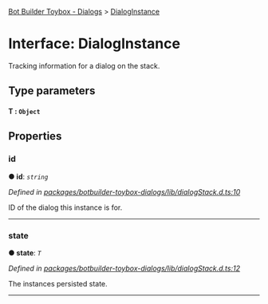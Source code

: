 [Bot Builder Toybox - Dialogs](../README.md) > [DialogInstance](../interfaces/botbuilder_toybox_dialogs.dialoginstance.md)



# Interface: DialogInstance


Tracking information for a dialog on the stack.

## Type parameters
#### T :  `Object`

## Properties
<a id="id"></a>

###  id

**●  id**:  *`string`* 

*Defined in [packages/botbuilder-toybox-dialogs/lib/dialogStack.d.ts:10](https://github.com/Stevenic/botbuilder-toybox/blob/d4a3180/packages/botbuilder-toybox-dialogs/lib/dialogStack.d.ts#L10)*



ID of the dialog this instance is for.




___

<a id="state"></a>

###  state

**●  state**:  *`T`* 

*Defined in [packages/botbuilder-toybox-dialogs/lib/dialogStack.d.ts:12](https://github.com/Stevenic/botbuilder-toybox/blob/d4a3180/packages/botbuilder-toybox-dialogs/lib/dialogStack.d.ts#L12)*



The instances persisted state.




___


